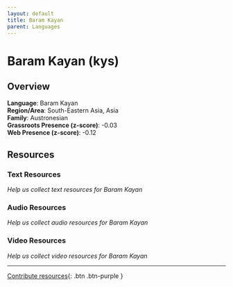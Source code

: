 ```yaml
---
layout: default
title: Baram Kayan
parent: Languages
---
```


# Baram Kayan (kys)

## Overview

**Language**: Baram Kayan  
**Region/Area**: South-Eastern Asia, Asia  
**Family**: Austronesian  
**Grassroots Presence (z-score)**: -0.03  
**Web Presence (z-score)**: -0.12  

## Resources

### Text Resources
*Help us collect text resources for Baram Kayan*

### Audio Resources
*Help us collect audio resources for Baram Kayan*

### Video Resources
*Help us collect video resources for Baram Kayan*

---

[Contribute resources](https://forms.office.com/e/1SfLJx3u1r){: .btn .btn-purple }
